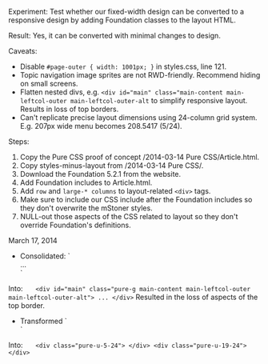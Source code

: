 Experiment: Test whether our fixed-width design can be converted to a responsive design by adding Foundation classes to the layout HTML.

Result: Yes, it can be converted with minimal changes to design.

Caveats:

- Disable `#page-outer { width: 1001px; }` in styles.css, line 121.
- Topic navigation image sprites are not RWD-friendly. Recommend hiding on small screens.
- Flatten nested divs, e.g. `<div id="main" class="main-content main-leftcol-outer main-leftcol-outer-alt` to simplify responsive layout. Results in loss of top borders.
- Can't replicate precise layout dimensions using 24-column grid system. E.g. 207px wide menu becomes 208.5417 (5/24).

Steps:

1. Copy the Pure CSS proof of concept /2014-03-14 Pure CSS/Article.html.
2. Copy styles-minus-layout from /2014-03-14 Pure CSS/.
3. Download the Foundation 5.2.1 from the website.
3. Add Foundation includes to Article.html.
4. Add `row` and `large-* columns` to layout-related `<div>` tags.
5. Make sure to include our CSS include after the Foundation includes so they don't overwrite the mStoner styles.
6. NULL-out those aspects of the CSS related to layout so they don't override Foundation's definitions.

March 17, 2014
* Consolidated:
`	<div id="main">
		<div class="main-content">
			<div class="main-leftcol-outer main-leftcol-outer-alt">
				...
			</div>
		</div>
	</div>`

Into:
`	<div id="main" class="pure-g main-content main-leftcol-outer main-leftcol-outer-alt">
		...
	</div>`
 Resulted in the loss of aspects of the top border. 

* Transformed
`	<div class="main-leftcol">
	</div>
	<div class="main-maincol">
	</div>`
	
Into:
`	<div class="pure-u-5-24">
	</div>
	<div class="pure-u-19-24">
	</div>`
